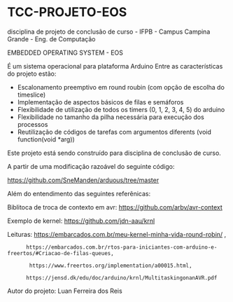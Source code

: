 # TCC-PROJETO-EOS
disciplina de projeto de conclusão de curso - IFPB - Campus Campina Grande - Eng. de Computação

EMBEDDED OPERATING SYSTEM - EOS

É um sistema operacional para plataforma Arduino
Entre as características do projeto estão:
  * Escalonamento preemptivo em round roubin (com opção de escolha do timeslice)
  * Implementação de aspectos básicos de filas e semáforos
  * Flexibilidade de utilização de todos os timers (0, 1, 2, 3, 4, 5) do arduino
  * Flexibilidade no tamanho da pilha necessária para execução dos processos
  * Reutilização de códigos de tarefas com argumentos diferents (void function(void *arg))



Este projeto está sendo construído para disciplina de conclusão de curso.

A partir de uma modificação razoável do seguinte código: 
  
  https://github.com/SneManden/arduous/tree/master
 

Além do entendimento das seguintes referênicas:
 
 Biblitoca de troca de contexto em avr: https://github.com/arbv/avr-context 
 
 Exemplo de kernel:  https://github.com/jdn-aau/krnl
 
 Leituras: https://embarcados.com.br/meu-kernel-minha-vida-round-robin/ , 
          
          https://embarcados.com.br/rtos-para-iniciantes-com-arduino-e-freertos/#Criacao-de-filas-queues, 
           
           https://www.freertos.org/implementation/a00015.html, 
          
          https://jensd.dk/edu/doc/arduino/krnl/MultitaskingonanAVR.pdf
           
           
 Autor do projeto: Luan Ferreira dos Reis 
 
 
 
 
 
 
 


